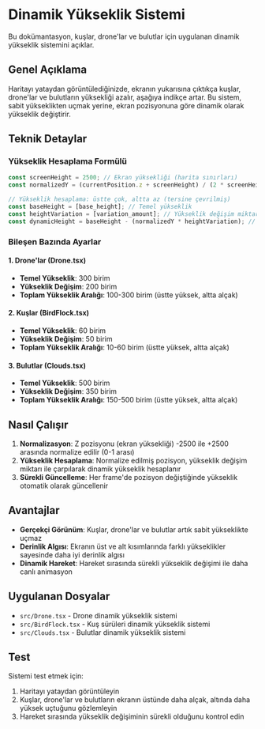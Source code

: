 # Dinamik Yükseklik Sistemi

Bu dokümantasyon, kuşlar, drone'lar ve bulutlar için uygulanan dinamik yükseklik sistemini açıklar.

## Genel Açıklama

Haritayı yataydan görüntülediğinizde, ekranın yukarısına çıktıkça kuşlar, drone'lar ve bulutların yüksekliği azalır, aşağıya indikçe artar. Bu sistem, sabit yükseklikten uçmak yerine, ekran pozisyonuna göre dinamik olarak yükseklik değiştirir.

## Teknik Detaylar

### Yükseklik Hesaplama Formülü

```typescript
const screenHeight = 2500; // Ekran yüksekliği (harita sınırları)
const normalizedY = (currentPosition.z + screenHeight) / (2 * screenHeight); // 0-1 arası normalize edilmiş Y pozisyonu

// Yükseklik hesaplama: üstte çok, altta az (tersine çevrilmiş)
const baseHeight = [base_height]; // Temel yükseklik
const heightVariation = [variation_amount]; // Yükseklik değişim miktarı
const dynamicHeight = baseHeight - (normalizedY * heightVariation); // Tersine çevrilmiş formül
```

### Bileşen Bazında Ayarlar

#### 1. Drone'lar (Drone.tsx)
- **Temel Yükseklik**: 300 birim
- **Yükseklik Değişim**: 200 birim
- **Toplam Yükseklik Aralığı**: 100-300 birim (üstte yüksek, altta alçak)

#### 2. Kuşlar (BirdFlock.tsx)
- **Temel Yükseklik**: 60 birim
- **Yükseklik Değişim**: 50 birim
- **Toplam Yükseklik Aralığı**: 10-60 birim (üstte yüksek, altta alçak)

#### 3. Bulutlar (Clouds.tsx)
- **Temel Yükseklik**: 500 birim
- **Yükseklik Değişim**: 350 birim
- **Toplam Yükseklik Aralığı**: 150-500 birim (üstte yüksek, altta alçak)

## Nasıl Çalışır

1. **Normalizasyon**: Z pozisyonu (ekran yüksekliği) -2500 ile +2500 arasında normalize edilir (0-1 arası)
2. **Yükseklik Hesaplama**: Normalize edilmiş pozisyon, yükseklik değişim miktarı ile çarpılarak dinamik yükseklik hesaplanır
3. **Sürekli Güncelleme**: Her frame'de pozisyon değiştiğinde yükseklik otomatik olarak güncellenir

## Avantajlar

- **Gerçekçi Görünüm**: Kuşlar, drone'lar ve bulutlar artık sabit yükseklikte uçmaz
- **Derinlik Algısı**: Ekranın üst ve alt kısımlarında farklı yükseklikler sayesinde daha iyi derinlik algısı
- **Dinamik Hareket**: Hareket sırasında sürekli yükseklik değişimi ile daha canlı animasyon

## Uygulanan Dosyalar

- `src/Drone.tsx` - Drone dinamik yükseklik sistemi
- `src/BirdFlock.tsx` - Kuş sürüleri dinamik yükseklik sistemi  
- `src/Clouds.tsx` - Bulutlar dinamik yükseklik sistemi

## Test

Sistemi test etmek için:
1. Haritayı yataydan görüntüleyin
2. Kuşlar, drone'lar ve bulutların ekranın üstünde daha alçak, altında daha yüksek uçtuğunu gözlemleyin
3. Hareket sırasında yükseklik değişiminin sürekli olduğunu kontrol edin
